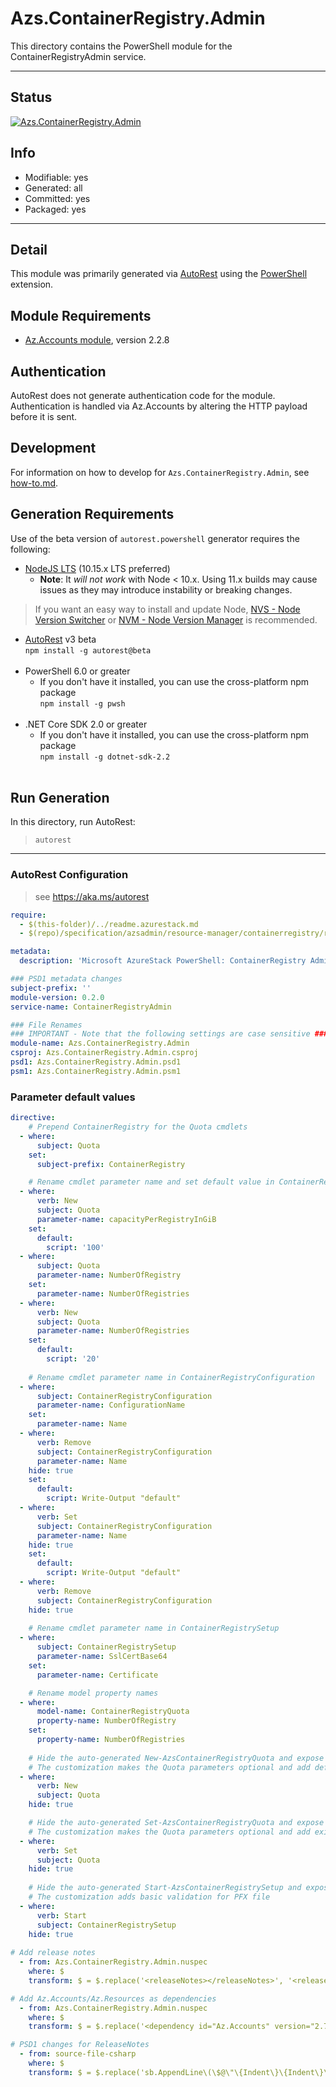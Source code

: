 <!-- region Generated -->
# Azs.ContainerRegistry.Admin
This directory contains the PowerShell module for the ContainerRegistryAdmin service.

---
## Status
[![Azs.ContainerRegistry.Admin](https://img.shields.io/powershellgallery/v/Azs.ContainerRegistry.Admin.svg?style=flat-square&label=Azs.ContainerRegistry.Admin "Azs.ContainerRegistry.Admin")](https://www.powershellgallery.com/packages/Azs.ContainerRegistry.Admin/)

## Info
- Modifiable: yes
- Generated: all
- Committed: yes
- Packaged: yes

---
## Detail
This module was primarily generated via [AutoRest](https://github.com/Azure/autorest) using the [PowerShell](https://github.com/Azure/autorest.powershell) extension.

## Module Requirements
- [Az.Accounts module](https://www.powershellgallery.com/packages/Az.Accounts/), version 2.2.8

## Authentication
AutoRest does not generate authentication code for the module. Authentication is handled via Az.Accounts by altering the HTTP payload before it is sent.

## Development
For information on how to develop for `Azs.ContainerRegistry.Admin`, see [how-to.md](how-to.md).
<!-- endregion -->

## Generation Requirements
Use of the beta version of `autorest.powershell` generator requires the following:
- [NodeJS LTS](https://nodejs.org) (10.15.x LTS preferred)
  - **Note**: It *will not work* with Node < 10.x. Using 11.x builds may cause issues as they may introduce instability or breaking changes.
> If you want an easy way to install and update Node, [NVS - Node Version Switcher](../nodejs/installing-via-nvs.md) or [NVM - Node Version Manager](../nodejs/installing-via-nvm.md) is recommended.
- [AutoRest](https://aka.ms/autorest) v3 beta <br>`npm install -g autorest@beta`<br>&nbsp;
- PowerShell 6.0 or greater
  - If you don't have it installed, you can use the cross-platform npm package <br>`npm install -g pwsh`<br>&nbsp;
- .NET Core SDK 2.0 or greater
  - If you don't have it installed, you can use the cross-platform npm package <br>`npm install -g dotnet-sdk-2.2`<br>&nbsp;

## Run Generation
In this directory, run AutoRest:
> `autorest`

---
### AutoRest Configuration
> see https://aka.ms/autorest

``` yaml
require:
  - $(this-folder)/../readme.azurestack.md
  - $(repo)/specification/azsadmin/resource-manager/containerregistry/readme.azsautogen.md

metadata:
  description: 'Microsoft AzureStack PowerShell: ContainerRegistry Admin cmdlets'

### PSD1 metadata changes
subject-prefix: ''
module-version: 0.2.0
service-name: ContainerRegistryAdmin

### File Renames
### IMPORTANT - Note that the following settings are case sensitive ###
module-name: Azs.ContainerRegistry.Admin
csproj: Azs.ContainerRegistry.Admin.csproj
psd1: Azs.ContainerRegistry.Admin.psd1
psm1: Azs.ContainerRegistry.Admin.psm1
```

### Parameter default values
``` yaml
directive:
    # Prepend ContainerRegistry for the Quota cmdlets
  - where:
      subject: Quota
    set:
      subject-prefix: ContainerRegistry

    # Rename cmdlet parameter name and set default value in ContainerRegistryQuota
  - where:
      verb: New
      subject: Quota
      parameter-name: capacityPerRegistryInGiB
    set:
      default:
        script: '100'
  - where:
      subject: Quota
      parameter-name: NumberOfRegistry
    set:
      parameter-name: NumberOfRegistries
  - where:
      verb: New
      subject: Quota
      parameter-name: NumberOfRegistries
    set:
      default:
        script: '20'
        
    # Rename cmdlet parameter name in ContainerRegistryConfiguration
  - where:
      subject: ContainerRegistryConfiguration
      parameter-name: ConfigurationName
    set:
      parameter-name: Name
  - where:
      verb: Remove
      subject: ContainerRegistryConfiguration
      parameter-name: Name
    hide: true
    set:
      default:
        script: Write-Output "default"
  - where:
      verb: Set
      subject: ContainerRegistryConfiguration
      parameter-name: Name
    hide: true
    set:
      default:
        script: Write-Output "default"
  - where:
      verb: Remove
      subject: ContainerRegistryConfiguration
    hide: true
    
    # Rename cmdlet parameter name in ContainerRegistrySetup
  - where:
      subject: ContainerRegistrySetup
      parameter-name: SslCertBase64
    set:
      parameter-name: Certificate

    # Rename model property names
  - where:
      model-name: ContainerRegistryQuota
      property-name: NumberOfRegistry
    set:
      property-name: NumberOfRegistries
      
    # Hide the auto-generated New-AzsContainerRegistryQuota and expose it through customized one
    # The customization makes the Quota parameters optional and add default values in case if parameter skiped
  - where:
      verb: New
      subject: Quota
    hide: true

    # Hide the auto-generated Set-AzsContainerRegistryQuota and expose it through customized one
    # The customization makes the Quota parameters optional and add existed values in case if parameter skiped
  - where:
      verb: Set
      subject: Quota
    hide: true
 
    # Hide the auto-generated Start-AzsContainerRegistrySetup and expose it through customized one
    # The customization adds basic validation for PFX file
  - where:
      verb: Start
      subject: ContainerRegistrySetup
    hide: true
    
# Add release notes
  - from: Azs.ContainerRegistry.Admin.nuspec
    where: $
    transform: $ = $.replace('<releaseNotes></releaseNotes>', '<releaseNotes>AzureStack Hub Admin module generated with https://github.com/Azure/autorest.powershell.</releaseNotes>');

# Add Az.Accounts/Az.Resources as dependencies
  - from: Azs.ContainerRegistry.Admin.nuspec
    where: $
    transform: $ = $.replace('<dependency id="Az.Accounts" version="2.7.5" />', '<dependency id="Az.Accounts" version="[2.2.8]" />\n      <dependency id="Az.Resources" version="[0.12.0]" />');

# PSD1 changes for ReleaseNotes
  - from: source-file-csharp
    where: $
    transform: $ = $.replace('sb.AppendLine\(\$@\"\{Indent\}\{Indent\}\{Indent\}ReleaseNotes = \'\'\"\);', 'sb.AppendLine\(\$@\"\{Indent\}\{Indent\}\{Indent\}ReleaseNotes = \'AzureStack Hub Admin module generated with https://github.com/Azure/autorest.powershell\'\"\);' );
```
